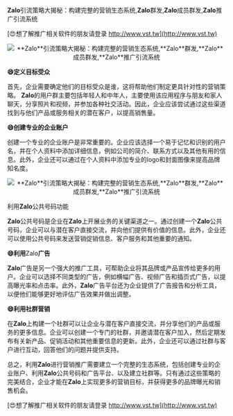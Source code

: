 **Zalo**引流策略大揭秘：构建完整的营销生态系统,**Zalo**群发,**Zalo**成员群发,**Zalo**推广引流系统

[😍想了解推广相关软件的朋友请登录 http://www.vst.tw](http://www.vst.tw)

 <center><img src="https://vst.tw/MP4/tuiguang/png/5.png" alt="**Zalo**引流策略大揭秘：构建完整的营销生态系统,**Zalo**群发,**Zalo**成员群发,**Zalo**推广引流系统"></center>

**😄定义目标受众**

首先，企业需要确定他们的目标受众是谁，这将帮助他们制定更具针对性的营销策略。 **Zalo**的用户群主要包括年轻人和中年人，主要使用该应用程序与朋友和家人聊天，分享照片和视频，并参加各种社交活动。因此，企业应该尝试通过这些渠道找到与他们产品或服务相关的潜在客户，以提高销售量。

**😄创建专业的企业账户**

创建一个专业的企业账户是非常重要的。企业应该选择一个易于记忆和识别的用户名，并在个人资料中添加详细信息，例如公司的简介、联系方式以及其他有用的信息。此外，企业还可以通过在个人资料中添加专业的logo和封面图像来提高品牌知名度。

 <center><img src="https://vst.tw/MP4/tuiguang/png/1.png" alt="**Zalo**引流策略大揭秘：构建完整的营销生态系统,**Zalo**群发,**Zalo**成员群发,**Zalo**推广引流系统"></center>

利用**Zalo**公共号码功能

**Zalo**公共号码是企业在**Zalo**上开展业务的关键渠道之一。通过创建一个**Zalo**公共号码，企业可以与潜在客户直接交流，并向他们提供有价值的信息。此外，企业还可以使用公共号码来发送营销促销信息、客户服务和其他重要的通知。

**😄利用**Zalo**广告**

**Zalo**广告是另一个强大的推广工具，可帮助企业将其品牌或产品宣传给更多的用户。企业可以选择不同类型的广告，例如横幅广告、视频广告和插页式广告，以提高曝光率和点击率。此外，**Zalo**广告平台还为企业提供了广告报告和分析工具，以便他们能够更好地评估广告效果并做出调整。

**😄利用社群营销**

在**Zalo**上构建一个社群可以让企业与潜在客户直接交流，并分享他们的产品或服务的更多信息。企业可以创建一个专门的社群，并邀请潜在客户加入，然后定期发布有关新产品、促销活动和其他重要信息的更新。此外，企业还可以通过社群与客户进行互动，回答他们的问题并提供支持。

总之，利用**Zalo**进行营销推广需要建立一个完整的生态系统，包括创建专业的企业账户、利用**Zalo**公共号码和广告平台、以及建立社群等。只有通过这些策略的完美结合，企业才能在**Zalo**上实现更多的营销目标，并获得更多的品牌曝光和销售机会。

[😍想了解推广相关软件的朋友请登录 http://www.vst.tw](http://www.vst.tw)



